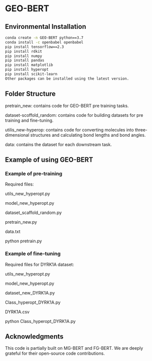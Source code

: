 # GEO-BERT

## Environmental Installation

```bash
conda create -n GEO-BERT python==3.7
conda install -c openbabel openbabel
pip install tensorflow==2.3
pip install rdkit
pip install numpy
pip install pandas
pip install matplotlib
pip install hyperopt
pip install scikit-learn
Other packages can be installed using the latest version.
```

## Folder Structure

pretrain_new: contains code for GEO-BERT pre training tasks.

dataset-scoffold_random: contains code for building datasets for pre training and fine-tuning.

utilis_new-hyperop: contains code for converting molecules into three-dimensional structures and calculating bond lengths and bond angles.

data: contains the dataset for each downstream task.

## Example of using GEO-BERT

### Example of pre-training

Required files:

utils_new_hyperopt.py

model_new_hyperopt.py

dataset_scaffold_random.py

pretrain_new.py

data.txt

python pretrain.py

### Example of fine-tuning

Required files for DYRK1A dataset:

utils_new_hyperopt.py

model_new_hyperopt.py

dataset_new_DYRK1A.py

Class_hyperopt_DYRK1A.py

DYRK1A.csv

python Class_hyperopt_DYRK1A.py

## Acknowledgments

This code is partially built on MG-BERT and FG-BERT. We are deeply grateful for their open-source code contributions.
